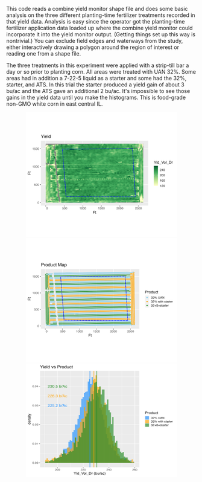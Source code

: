  This code reads a combine yield monitor shape file and does some basic analysis on the three different planting-time fertilizer treatments recorded in that yield data.  Analysis is easy since the operator got the planting-time fertilizer application data loaded up where the combine yield monitor could incorporate it into the yield monitor output.  (Getting things set up this way is nontrivial.)  You can exclude field edges and waterways from the study, either interactively drawing a polygon around the region of interest or reading one from a shape file.

The three treatments in this experiment were applied with a strip-till bar a day or so prior to planting corn.  All areas were treated with UAN 32%.  Some areas had in addition a 7-22-5 liquid as a starter and some had the 32%, starter, and ATS.  In this trial the starter produced a yield gain of about 3 bu/ac and the ATS gave an additional 2 bu/ac.  It's impossible to see those gains in the yield data until you make the histograms.  This is food-grade non-GMO white corn in east central IL. 

<!-- comment -->

<p align="center">
  <img src="starter_vs_yield_2019_a.png" width="400" height="330">
  <img src="starter_vs_yield_2019_b.png" width="400" height="330">
  <img src="starter_vs_yield_2019_c.png" width="400" height="300">
</p>
